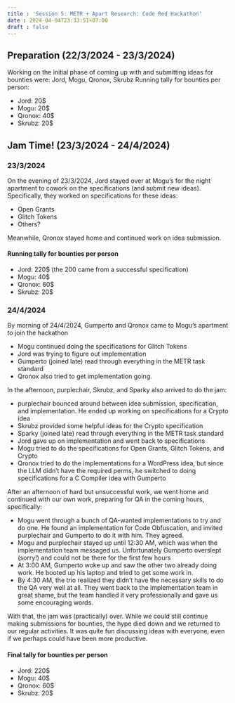 ```yaml
---
title : 'Session 5: METR + Apart Research: Code Red Hackathon'
date : 2024-04-04T23:33:51+07:00
draft : false
---
```


## Preparation (22/3/2024 - 23/3/2024)

Working on the initial phase of coming up with and submitting ideas for bounties were: Jord, Mogu, Qronox, Skrubz
Running tally for bounties per person:

- Jord: 20$
- Mogu: 20$
- Qronox: 40$
- Skrubz: 20$

## Jam Time! (23/3/2024 - 24/4/2024)

### 23/3/2024

On the evening of 23/3/2024, Jord stayed over at Mogu’s for the night apartment to cowork on the specifications (and submit new ideas).  
Specifically, they worked on specifications for these ideas:

- Open Grants
- Glitch Tokens
- Others?

Meanwhile, Qronox stayed home and continued work on idea submission.  

#### Running tally for bounties per person

- Jord: 220$ (the 200 came from a successful specification)
- Mogu: 40$
- Qronox: 60$
- Skrubz: 20$

### 24/4/2024

By morning of 24/4/2024, Gumperto and Qronox came to Mogu’s apartment to join the hackathon

- Mogu continued doing the specifications for Glitch Tokens
- Jord was trying to figure out implementation
- Gumperto (joined late) read through everything in the METR task standard
- Qronox also tried to get implementation going.

In the afternoon, purplechair, Skrubz, and Sparky also arrived to do the jam:

- purplechair bounced around between idea submission, specification, and implementation. He ended up working on specifications for a Crypto idea
- Skrubz provided some helpful ideas for the Crypto specification
- Sparky (joined late) read through everything in the METR task standard
- Jord gave up on implementation and went back to specifications
- Mogu tried to do the specifications for Open Grants, Glitch Tokens, and Crypto
- Qronox tried to do the implementations for a WordPress idea, but since the LLM didn’t have the required perms, he switched to doing specifications for a C Compiler idea with Gumperto

After an afternoon of hard but unsuccessful work, we went home and continued with our own work, preparing for QA in the coming hours, specifically:

- Mogu went through a bunch of QA-wanted implementations to try and do one. He found an implementation for Code Obfuscation, and invited purplechair and Gumperto to do it with him. They agreed.
- Mogu and purplechair stayed up until 12:30 AM, which was when the implementation team messaged us. Unfortunately Gumperto overslept (sorry!) and could not be there for the first few hours
- At 3:00 AM, Gumperto woke up and saw the other two already doing work. He booted up his laptop and tried to get some work in.
- By 4:30 AM, the trio realized they didn’t have the necessary skills to do the QA very well at all. They went back to the implementation team in great shame, but the team handled it very professionally and gave us some encouraging words.

With that, the jam was (practically) over. While we could still continue making submissions for bounties, the hype died down and we returned to our regular activities. It was quite fun discussing ideas with everyone, even if we perhaps could have been more productive.

#### Final tally for bounties per person

- Jord: 220$
- Mogu: 40$
- Qronox: 60$
- Skrubz: 20$
